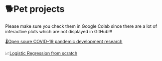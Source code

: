 # 🐕Pet projects

Please make sure you check them in Google Colab since there are a lot of interactive plots which are not displayed in GitHub!!!

🌡️[Open soure COVID-19 pandemic development research](https://colab.research.google.com/github/malakanton/pet_projects/blob/main/Covid19_cases_pet.ipynb)

📈[Logistic Regression from scratch](https://colab.research.google.com/github/malakanton/pet_projects/blob/main/LogRegression_custom.ipynb)
